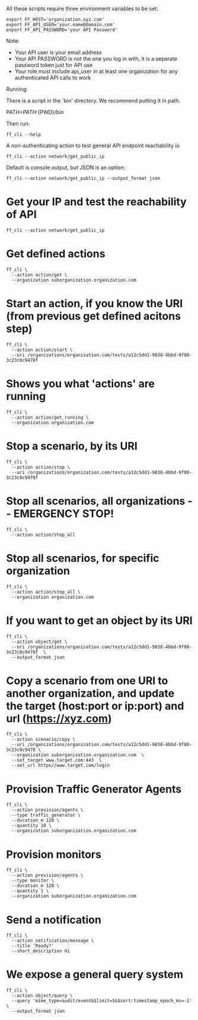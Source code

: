 All these scripts require three environment variables to be set:


    export FF_HOST='organization.xyz.com'
    export FF_API_USER='your.name@domain.com'
    export FF_API_PASSWORD='your API Password'

Note:
- Your API user is your email address
- Your API PASSWORD is not the one you log in with, it is a separate password token just for API use
- Your role must include api_user in at least one organization for any authenticated API calls to work

Running:

There is a script in the 'bin' directory. We recommend putting it in path.

PATH=${PATH}:${PWD}/bin

Then run:

    ff_cli --help

A non-authenticating action to test general API endpoint reachability is:

    ff_cli --action network/get_public_ip

Default is console output, but JSON is an option:

    ff_cli --action network/get_public_ip --output_format json

# Get your IP and test the reachability of API   
    ff_cli --action network/get_public_ip  
   
   
# Get defined actions   
    ff_cli \
      --action action/get \
      --organization suborganization.organization.com  
   
# Start an action, if you know the URI (from previous get defined acitons step)   
    ff_cli \
      --action action/start \
      --uri /organizations/organization.com/tests/a12c5dd1-9838-4bbd-9f80-3c23c0c9478f  
   
# Shows you what 'actions' are running   
    ff_cli \
      --action action/get_running \
      --organization organization.com  
   
# Stop a scenario, by its URI   
    ff_cli \
      --action action/stop \
      --uri /organizations/organization.com/tests/a12c5dd1-9838-4bbd-9f80-3c23c0c9478f  
   
# Stop all scenarios, all organizations -- EMERGENCY STOP!   
    ff_cli \
      --action action/stop_all  

# Stop all scenarios, for specific organization   
    ff_cli \
      --action action/stop_all \
      --organization organization.com  
   
# If you want to get an object by its URI   
    ff_cli \
      --action object/get \
      --uri /organizations/organization.com/tests/a12c5dd1-9838-4bbd-9f80-3c23c0c9478f  \
      --output_format json
       
# Copy a scenario from one URI to another organization, and update the target (host:port or ip:port) and url (https://xyz.com)   
    ff_cli \
      --action scenario/copy \
      --uri /organizations/organization.com/tests/a12c5dd1-9838-4bbd-9f80-3c23c0c9478 \
      --organization suborganization.organization.com  \
      --set_target www.target.com:443  \
      --set_url https//www.target.com/login
   
# Provision Traffic Generator Agents
    ff_cli \
      --action provision/agents \
      --type traffic_generator \
      --duration_m 120 \
      --quantity 10 \
      --organization suborganization.organization.com
   
# Provision monitors
    ff_cli \
      --action provision/agents \
      --type monitor \
      --duration_m 120 \
      --quantity 1 \
      --organization suborganization.organization.com
   
# Send a notification
    ff_cli \
      --action notification/message \
      --title 'Ready?'  
      --short_description Hi  

# We expose a general query system   
    ff_cli \
      --action object/query \
      --query 'mime_type=audit/event&$limit=5&$sort:timestamp_epoch_ms=-1'  \
      --output_format json
